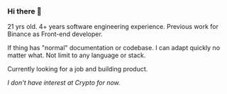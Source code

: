 ### Hi there 👋

21 yrs old. 4+ years software engineering experience. Previous work for Binance as Front-end developer.

If thing has "normal" documentation or codebase. I can adapt quickly no matter what. Not limit to any language or stack.

Currently looking for a job and building product.

*I don't have interest at Crypto for now.*

<!--
**mesh-4/mesh-4** is a ✨ _special_ ✨ repository because its `README.md` (this file) appears on your GitHub profile.

Here are some ideas to get you started:

- 🔭 I’m currently working on ...
- 🌱 I’m currently learning ...
- 👯 I’m looking to collaborate on ...
- 🤔 I’m looking for help with ...
- 💬 Ask me about ...
- 📫 How to reach me: ...
- 😄 Pronouns: ...
- ⚡ Fun fact: ...
-->
